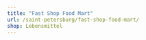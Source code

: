 ```yaml
---
title: "Fast Shop Food Mart"
url: /saint-petersburg/fast-shop-food-mart/
shop: Lebensmittel
---
```

